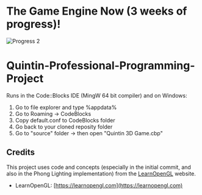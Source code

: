 # The Game Engine Now (3 weeks of progress)!
![Progress 2](https://github.com/BrandonLQuintin/Quintin-OpenGL-Project/assets/104369655/8fd7bec8-f669-4459-bb61-cdc7f6b624c7)


# Quintin-Professional-Programming-Project

Runs in the Code::Blocks IDE (MingW 64 bit compiler) and on Windows:
1. Go to file explorer and type %appdata%
2. Go to Roaming -> CodeBlocks
3. Copy default.conf to CodeBlocks folder
4. Go back to your cloned reposity folder
5. Go to "source" folder -> then open "Quintin 3D Game.cbp"

## Credits

This project uses code and concepts (especially in the initial commit, and also in the Phong Lighting implementation) from the [LearnOpenGL](https://learnopengl.com) website.
- LearnOpenGL: [https://learnopengl.com](https://learnopengl.com)